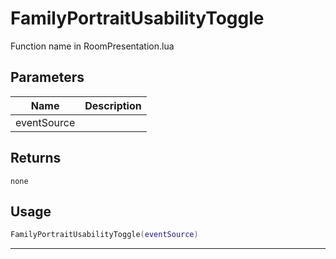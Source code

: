 # FamilyPortraitUsabilityToggle

Function name in RoomPresentation.lua

## Parameters

| Name        | Description |
| ----------- | ----------- |
| eventSource |             |

## Returns

`none`

## Usage

```lua
FamilyPortraitUsabilityToggle(eventSource)
```

---
